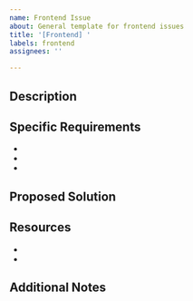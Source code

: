 ```yaml
---
name: Frontend Issue
about: General template for frontend issues
title: '[Frontend] '
labels: frontend
assignees: ''

---
```


## Description
<!-- Clearly describe the issue objective -->

## Specific Requirements
<!-- List the specific elements or functionalities that must be present -->
- 
- 
- 

## Proposed Solution
<!-- Describe how it could be implemented or resolved -->

## Resources
<!-- Links, mockups, designs, or relevant documentation -->
- 
- 

## Additional Notes
<!-- Important additional information or context to be considered -->
